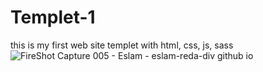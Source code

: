 # Templet-1
this is my first web site templet with html, css, js, sass 
![FireShot Capture 005 - Eslam - eslam-reda-div github io](https://user-images.githubusercontent.com/92585068/158628234-90dcd37f-06a6-49bb-92f3-ff0c9c091a94.png)
